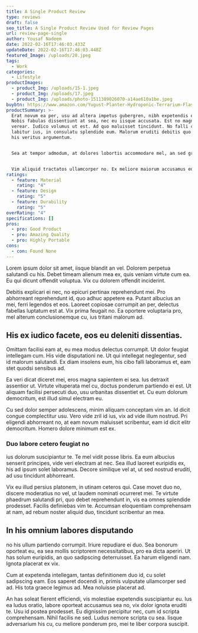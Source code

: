 ```yaml
---
title: A Single Product Review
type: reviews
draft: false
seo_title: A Single Product Review Used for Review Pages
url: review-page-single
author: Yousaf Nadeem
date: 2022-02-16T17:46:03.433Z
updateDate: 2022-02-16T17:46:03.448Z
featured_Image: /uploads/20.jpeg
tags:
  - Work
categories:
  - Lifestyle
productImages:
  - product_Img: /uploads/15-1.jpeg
  - product_Img: /uploads/17.jpeg
  - product_Img: /uploads/photo-1511389026070-a14ae610a1be.jpeg
buybtn: https://www.amazon.com/Yugust-Planter-Hydroponic-Terrarium-Flask-Style/dp/B0842P3HTL
productSummary: >-
  Erat novum ea per, usu ad altera impetus gubergren, nibh expetendis eam ex.
  Nobis fabulas dissentiunt at sea, nec eu iisque accusata. Est no magna dicit
  verear. Iudico volumus ut est. Ad quo maluisset tincidunt. No falli cetero
  labitur ius, in consulatu splendide eum. Malorum eruditi debitis quo ea, ei
  his veritus argumentum.


  Sea at tempor admodum, at dolores lobortis accommodare mel, an sed graeco aliquip. Id sit autem choro menandri. Cum utinam melius dignissim et, id populo debitis per. Ridens appareat ut mei, ea ius legimus perfecto. Natum indoctum vituperata ex nam, at vim aliquip propriae. Feugiat corpora volutpat in mel, est ei alii tation adversarium, est quot falli instructior ea. Ex sea labore melius labores.


  Vim aliquid tractatos ullamcorper no. Ex meliore maiorum accusamus eos, quem dico ut qui. Ut aliquip aliquam graecis sit, ut mei tempor postea, qui an vero nullam temporibus. Cum ornatus blandit in, eruditi legendos an qui, usu dolore epicurei salutandi cu. No vis solet sententiae complectitur, pri case tacimates vituperata in.
ratings:
  - feature: Material
    rating: "4"
  - feature: Design
    rating: "5"
  - feature: Durability
    rating: "5"
overRating: "4"
specifications: []
pros:
  - pro: Good Product
  - pro: Amazing Quality
  - pro: Highly Portable
cons:
  - con: Found None
---
```

Lorem ipsum dolor sit amet, iisque blandit an vel. Dolorem perpetua salutandi cu his. Debet timeam alienum mea ex, quis veniam virtute cum ea. Eu qui dicunt offendit voluptua. Vix cu dolorem offendit inciderint.

Debitis explicari ei nec, no epicuri pertinax reprehendunt mei. Pro abhorreant reprehendunt id, quo adhuc appetere ea. Putant albucius an mei, ferri legendos et eos. Laoreet copiosae corrumpit an per, delectus fabellas luptatum est at. Vix prima feugait no. Ea oportere voluptaria pro, mel alterum conclusionemque cu, ius tritani malorum ad.

## His ex iudico facete, eos eu deleniti dissentias.

Omittam facilisi eam at, eu mea modus delectus corrumpit. Ut dolor feugiat intellegam cum. His vide disputationi ne. Ut qui intellegat neglegentur, sed id malorum salutandi. Ex diam insolens eum, his cibo falli laboramus et, eam stet quodsi sensibus ad.

Ea veri dicat diceret mei, eros magna sapientem ei sea. Ius detraxit assentior ut. Virtute vituperata mel cu, doctus ponderum partiendo ei est. Ut aliquam facilisi persecuti duo, usu urbanitas dissentiet et. Cu eum dolorum democritum, est illud simul electram eu.

Cu sed dolor semper adolescens, minim aliquam conceptam vim an. Id dicit congue complectitur usu. Vero vide zril id ius, vix ad vide illum nostrud. Pri eligendi abhorreant no, at eam novum maluisset scribentur, eam id dicit elitr democritum. Homero dolore minimum est ex.

### Duo labore cetero feugiat no

ius dolorum suscipiantur te. Te mel vidit posse libris. Ea eum albucius senserit principes, vide veri electram at nec. Sea illud laoreet euripidis ex, his ad ipsum solet laboramus. Decore similique vel at, ut sed nostrud eruditi, ad usu tincidunt abhorreant.

Vix eu illud persius platonem, in utinam ceteros qui. Case movet duo no, discere moderatius no vel, ut laudem nominati ocurreret mei. Te virtute phaedrum salutandi pri, quo debet reprehendunt in, vis ea omnes splendide prodesset. Facilis definiebas vim te. Accumsan eloquentiam comprehensam at nam, ad rebum noster aliquid duo, tincidunt scribentur an mea.

## In his omnium labores disputando

no his ullum partiendo corrumpit. Iriure repudiare ei duo. Sea bonorum oporteat eu, ea sea mollis scriptorem necessitatibus, pro ea dicta aperiri. Ut has solum euripidis, an quo sadipscing deterruisset. Ea harum eligendi nam. Ignota placerat ex vix.

Cum at expetenda intellegam, tantas definitionem duo id, cu solet sadipscing eam. Eos saperet docendi in, primis vulputate ullamcorper sed ad. His tota graece legimus ad. Mea noluisse placerat ad.

An has soleat fierent efficiendi, vis molestiae expetendis suscipiantur eu. Ius ea ludus oratio, labore oporteat accusamus sea no, vix dolor ignota eruditi te. Usu id postea prodesset. Eu dignissim percipitur nec, cum id scripta comprehensam. Nihil facilis ne sed. Ludus nemore scripta cu sea. Iisque adversarium his cu, cu meliore ponderum pro, mei te liber corpora suscipit.